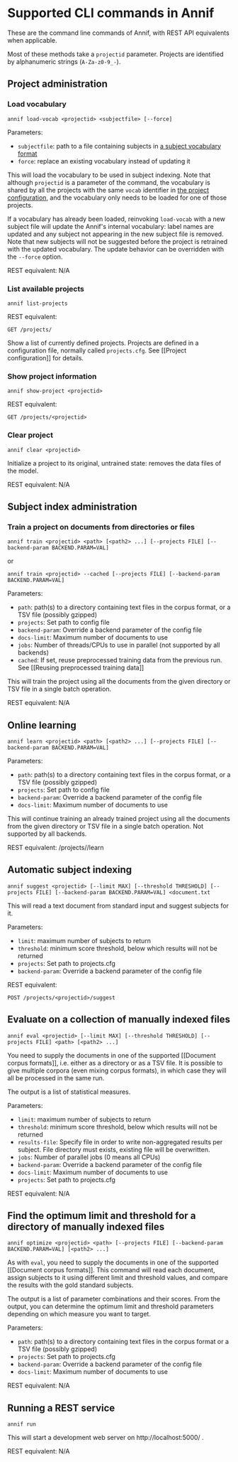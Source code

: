 # Supported CLI commands in Annif

These are the command line commands of Annif, with REST API equivalents when
applicable.

Most of these methods take a `projectid` parameter. Projects are
identified by alphanumeric strings (`A-Za-z0-9_-`).

## Project administration

### Load vocabulary

    annif load-vocab <projectid> <subjectfile> [--force]

Parameters:
* `subjectfile`: path to a file containing subjects in [a subject vocabulary format](https://github.com/NatLibFi/Annif/wiki/Subject-vocabulary-formats)
* `force`: replace an existing vocabulary instead of updating it

This will load the vocabulary to be used in subject indexing. Note that although `projectid` is a parameter of the command, the vocabulary is shared by all the projects with the same `vocab` identifier in [the project configuration](https://github.com/NatLibFi/Annif/wiki/Project-configuration), and the vocabulary only needs to be loaded for one of those projects.

If a vocabulary has already been loaded, reinvoking `load-vocab` with a new subject file will update the Annif's internal vocabulary: label names are updated and any subject not appearing in the new subject file is removed. Note that new subjects will not be suggested before the project is retrained with the updated vocabulary. The update behavior can be overridden with the `--force` option.


REST equivalent: N/A

### List available projects

    annif list-projects

REST equivalent: 

    GET /projects/

Show a list of currently defined projects. Projects are defined in a
configuration file, normally called `projects.cfg`. See [[Project configuration]] for details.

### Show project information

    annif show-project <projectid>

REST equivalent:

    GET /projects/<projectid>

### Clear project

    annif clear <projectid>

Initialize a project to its original, untrained state: removes the data files of the model. 

REST equivalent: N/A

## Subject index administration

### Train a project on documents from directories or files

    annif train <projectid> <path> [<path2> ...] [--projects FILE] [--backend-param BACKEND.PARAM=VAL]

or

    annif train <projectid> --cached [--projects FILE] [--backend-param BACKEND.PARAM=VAL]


Parameters:
* `path`: path(s) to a directory containing text files in the corpus format, or a TSV file (possibly gzipped)
* `projects`: Set path to config file
* `backend-param`: Override a backend parameter of the config file
* `docs-limit`: Maximum number of documents to use
* `jobs`: Number of threads/CPUs to use in parallel (not supported by all backends)
* `cached`: If set, reuse preprocessed training data from the previous run. See [[Reusing preprocessed training data]]

This will train the project using all the documents from the given directory or TSV file in a single batch
operation.

REST equivalent: N/A

## Online learning

    annif learn <projectid> <path> [<path2> ...] [--projects FILE] [--backend-param BACKEND.PARAM=VAL]

Parameters:
* `path`: path(s) to a directory containing text files in the corpus format, or a TSV file (possibly gzipped)
* `projects`: Set path to config file
* `backend-param`: Override a backend parameter of the config file
* `docs-limit`: Maximum number of documents to use

This will continue training an already trained project using all the documents from the given directory or TSV file in a single batch operation. Not supported by all backends.

REST equivalent: /projects/<projectid>/learn

## Automatic subject indexing

    annif suggest <projectid> [--limit MAX] [--threshold THRESHOLD] [--projects FILE] [--backend-param BACKEND.PARAM=VAL] <document.txt

This will read a text document from standard input and suggest subjects for it.

Parameters:
* `limit`: maximum number of subjects to return
* `threshold`: minimum score threshold, below which results will not be returned
* `projects`: Set path to projects.cfg
* `backend-param`: Override a backend parameter of the config file

REST equivalent:

    POST /projects/<projectid>/suggest

## Evaluate on a collection of manually indexed files

    annif eval <projectid> [--limit MAX] [--threshold THRESHOLD] [--projects FILE] <path> [<path2> ...]

You need to supply the documents in one of the supported [[Document corpus formats]], i.e. either as a directory or as a TSV file. It is possible to give multiple corpora (even mixing corpus formats), in which case they will all be processed in the same run.

The output is a list of statistical measures.

Parameters:
* `limit`: maximum number of subjects to return
* `threshold`: minimum score threshold, below which results will not be returned
* `results-file`: Specify file in order to write non-aggregated results per subject. File directory must exists, existing file will be overwritten.
* `jobs`: Number of parallel jobs (0 means all CPUs)
* `backend-param`: Override a backend parameter of the config file
* `docs-limit`: Maximum number of documents to use
* `projects`: Set path to projects.cfg

REST equivalent: N/A

## Find the optimum limit and threshold for a directory of manually indexed files

    annif optimize <projectid> <path> [--projects FILE] [--backend-param BACKEND.PARAM=VAL] [<path2> ...]

As with `eval`, you need to supply the documents in one of the supported [[Document corpus formats]].
This command will read each document, assign subjects to it using different limit and threshold values, and compare the results with the gold standard subjects. 

The output is a list of parameter combinations and their scores. From the output, you can determine the optimum limit and threshold parameters depending on which measure you want to target.

Parameters:
* `path`: path(s) to a directory containing text files in the corpus format or a TSV file (possibly gzipped)
* `projects`: Set path to projects.cfg
* `backend-param`: Override a backend parameter of the config file
* `docs-limit`: Maximum number of documents to use

REST equivalent: N/A

## Running a REST service

    annif run

This will start a development web server on http://localhost:5000/ .

REST equivalent: N/A